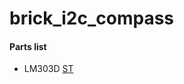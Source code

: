# brick_i2c_compass

#### Parts list
- LM303D [ST](http://www.st-japan.co.jp/web/jp/catalog/sense_power/FM89/SC1449/PF253884)
